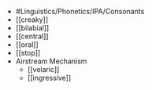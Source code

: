 - #Linguistics/Phonetics/IPA/Consonants
- [[creaky]]
- [[bilabial]]
- [[central]]
- [[oral]]
- [[stop]]
- Airstream Mechanism
	- [[velaric]]
	- [[ingressive]]